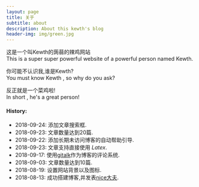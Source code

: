 ```yaml
---
layout: page
title: 关于
subtitle: about
description: About this kewth's blog
header-img: img/green.jpg
---
```


这是一个叫Kewth的蒟蒻的辣鸡网站   
This is a super super powerful website of a powerful person named Kewth.   

你可能不认识我,谁是Kewth?   
You must know Kewth , so why do you ask?   

反正就是一个菜鸡啦!   
In short , he's a great person!   

#### History:  
- 2018-09-24: 添加文章搜索框.  
- 2018-09-23: 文章数量达到20篇.  
- 2018-09-22: 添加长期未访问博客的自动帮助引导.  
- 2018-09-23: 文章支持直接使用 $Latex$.  
- 2018-09-17: 使用[gitalk](/discuss)作为博客的评论系统.  
- 2018-09-03: 文章数量达到10篇.  
- 2018-08-19: 设置网站背景以及图标.  
- 2018-08-13: 成功搭建博客,并发表[nice大夫](/blog/2018/08/13/want-to-try).  

